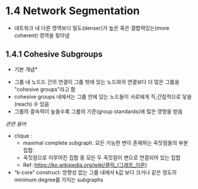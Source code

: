 # 1.4 Network Segmentation
- 네트워크 내 다른 영역보다 밀도(denser)가 높은 혹은 결합력있는(more coherent) 영역을 찾아냄

## 1.4.1 Cohesive Subgroups
* 기본 개념*
- 그룹 내 노드드 간의 연결이 그룹 밖에 있는 노드와의 연결보다 더 많은 그룹을 "cohesive groups"라고 함
- cohesive groups 내에서는 그룹 안에 있는 노드들이 서로에게 직,간접적으로 닿을(reach) 수 있음
- 그룹의 결속력이 높을수록 그룹의 기준(group standards)에 많은 영향을 받음

*관련 용어*
- clique : 
  - maximal complete subgraph. 모든 가능한 변이 존재하는 꼭짓점들의 부분집합. 
  - 꼭짓점으로 이루어진 집합 중 모든 두 꼭짓점이 변으로 연결되어 있는 집합
  - Ref: https://ko.wikipedia.org/wiki/클릭_(그래프_이론)
- “k-core” construct: 방향성 없는 그룹 내에서 k값 보다 크거나 같은 정도의 minimum degree를 가지는 subgraphs
